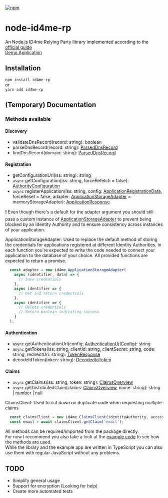 [![npm](https://img.shields.io/npm/v/id4me-rp?style=flat-square)](https://www.npmjs.com/package/id4me-rp)

# node-id4me-rp

An Node.js ID4me Relying Party library implemented according to the [official guide](https://gitlab.com/ID4me/documentation/blob/master/id4ME%20Relying%20Party%20Implementation%20Guide.adoc)\
[Demo Application](https://id4me-demo.felisk.io)

## Installation

`npm install id4me-rp`\
or\
`yarn add id4me-rp`

## (Temporary) Documentation

### Methods available

#### Discovery

* validateDnsRecord(record: string): boolean
* parseDnsRecord(record: string): [ParsedDnsRecord](/src/types.ts#L1)
* findDnsRecord(domain: string): [ParsedDnsRecord](/src/types.ts#L1)

#### Registration

* getConfigurationUrl(iss: string): string
* `async` getConfiguration(iss: string, forceRefetch = false): [AuthorityConfiguration](/src/types.ts#L15)
* `async` registerApplication(iss: string, config: [ApplicationRegistrationData](/src/types.ts#L54), forceReset = false, adapter: [ApplicationStorageAdapter](/src/ApplicationStorageAdapter.ts) = memoryStorageAdapter): [ApplicationResponse](/src/types.ts#L74)

❗ Even though there's a default for the adapter argument you should still pass a custom instance of [ApplicationStorageAdapter](/src/ApplicationStorageAdapter.ts) to prevent being blocked by an Identity Authority and to ensure consistency across instances of your application.

ApplicationStorageAdapter: Used to replace the default method of storing the credentials for applications registered at different Identity Authorities. In each function you're expected to write the code needed to connect your application to the database of your choice. All provided functions are expected to return a promise.
```javascript
  const adapter = new id4me.ApplicationStorageAdapter(
    async (identifier, data) => {
      // Save credentials
    },
    async identifier => {
      // Get and return credentials
    },
    async identifier => {
      // Delete credentials
      // Return boolean indicating success
    }
  );
```

#### Authentication

* `async` getAuthenticationUrl(config: [AuthenticationUrlConfig](/src/types.ts#L110)): string
* `async` getTokens(iss: string, clientId: string, clientSecret: string, code: string, redirectUri: string): [TokenResponse](/src/types.ts#L6)
* decodeIdToken(token: string): [DecodedIdToken](/src/types.ts#L120)

#### Claims

* `async` getClaims(iss: string, token: string): [ClaimsOverview](/src/types.ts#L131)
* `async` getDistributedClaim(claims: [ClaimsOverview](/src/types.ts#L131), name: string): string | number | null

ClaimsClient: Used to cut down on duplicate code when requesting multiple claims
```javascript
  const claimsClient = new id4me.ClaimsClient(identityAuthority, access_token);
  const email = await claimsClient.getClaim('email');
```

All methods can be required/imported from the package directly.\
For now I recommend you also take a look at the [example code](/demo) to see how the methods are used.\
While the library and the example app are written in TypeScript you can also use them with regular JavaScript without any problems.

## TODO

* Simplify general usage
* Support for encryption (Looking for help)
* Create more automated tests
